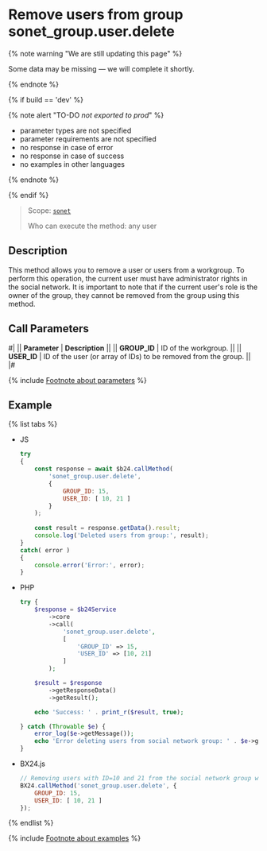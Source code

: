 # Remove users from group sonet_group.user.delete

{% note warning "We are still updating this page" %}

Some data may be missing — we will complete it shortly.

{% endnote %}

{% if build == 'dev' %}

{% note alert "TO-DO _not exported to prod_" %}

- parameter types are not specified
- parameter requirements are not specified
- no response in case of error
- no response in case of success
- no examples in other languages

{% endnote %}

{% endif %}

> Scope: [`sonet`](../../scopes/permissions.md)
>
> Who can execute the method: any user

## Description

This method allows you to remove a user or users from a workgroup. To perform this operation, the current user must have administrator rights in the social network. It is important to note that if the current user's role is the owner of the group, they cannot be removed from the group using this method.

## Call Parameters

#|
|| **Parameter** | **Description** ||
|| **GROUP_ID** | ID of the workgroup. ||
|| **USER_ID** | ID of the user (or array of IDs) to be removed from the group. ||
|#

{% include [Footnote about parameters](../../../_includes/required.md) %}

## Example

{% list tabs %}

- JS

    ```js
    try
    {
    	const response = await $b24.callMethod(
    		'sonet_group.user.delete',
    		{
    			GROUP_ID: 15,
    			USER_ID: [ 10, 21 ]
    		}
    	);
    	
    	const result = response.getData().result;
    	console.log('Deleted users from group:', result);
    }
    catch( error )
    {
    	console.error('Error:', error);
    }
    ```

- PHP

    ```php
    try {
        $response = $b24Service
            ->core
            ->call(
                'sonet_group.user.delete',
                [
                    'GROUP_ID' => 15,
                    'USER_ID' => [10, 21]
                ]
            );
    
        $result = $response
            ->getResponseData()
            ->getResult();
    
        echo 'Success: ' . print_r($result, true);
    
    } catch (Throwable $e) {
        error_log($e->getMessage());
        echo 'Error deleting users from social network group: ' . $e->getMessage();
    }
    ```

- BX24.js

    ```js
    // Removing users with ID=10 and 21 from the social network group with ID=15
    BX24.callMethod('sonet_group.user.delete', {
        GROUP_ID: 15,
        USER_ID: [ 10, 21 ]
    });
    ```

{% endlist %}

{% include [Footnote about examples](../../../_includes/examples.md) %}